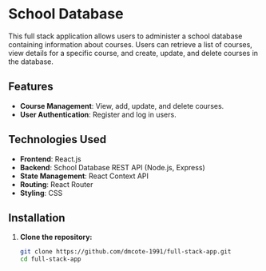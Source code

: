 # School Database

This full stack application allows users to administer a school database containing information about courses. Users can retrieve a list of courses, view details for a specific course, and create, update, and delete courses in the database.

## Features

- **Course Management**: View, add, update, and delete courses.
- **User Authentication**: Register and log in users.

## Technologies Used

- **Frontend**: React.js
- **Backend**: School Database REST API (Node.js, Express)
- **State Management**: React Context API
- **Routing**: React Router
- **Styling**: CSS

## Installation

1. **Clone the repository:**
   ```sh
   git clone https://github.com/dmcote-1991/full-stack-app.git
   cd full-stack-app
   ```
